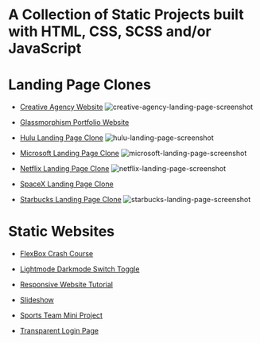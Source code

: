 # A Collection of Static Projects built with HTML, CSS, SCSS and/or JavaScript

# Landing Page Clones
* <a href="https://github.com/olivernjeru/landing-page-clones/tree/main/landing_pages/creativeagencywebsite">Creative Agency Website</a>
![creative-agency-landing-page-screenshot](https://user-images.githubusercontent.com/51198797/210174376-dc61f44f-94c8-44a3-981f-1682de857aad.png)

* <a href="https://github.com/olivernjeru/landing-page-clones/tree/main/landing_pages/glassmorphismportfoliowebsite">Glassmorphism Portfolio Website</a>

* <a href="https://github.com/olivernjeru/landing-page-clones/tree/main/landing_pages/hulu">Hulu Landing Page Clone</a>
![hulu-landing-page-screenshot](https://user-images.githubusercontent.com/51198797/210174418-0374d0bd-f2e5-4e7d-84a9-a2782010d59b.png)

* <a href="https://github.com/olivernjeru/landing-page-clones/tree/main/landing_pages/microsoft">Microsoft Landing Page Clone</a>
![microsoft-landing-page-screenshot](https://user-images.githubusercontent.com/51198797/210174421-3bae99a7-442b-4d2b-847a-4b3dfc27ccee.png)

* <a href="https://github.com/olivernjeru/landing-page-clones/tree/main/landing_pages/netflix">Netflix Landing Page Clone</a>
![netflix-landing-page-screenshot](https://user-images.githubusercontent.com/51198797/210174422-65cf29f0-9e89-499d-a646-4820092ed214.png)

* <a href="https://github.com/olivernjeru/landing-page-clones/tree/main/landing_pages/spacex">SpaceX Landing Page Clone</a>

* <a href="https://github.com/olivernjeru/landing-page-clones/tree/main/landing_pages/starbucks">Starbucks Landing Page Clone</a>
![starbucks-landing-page-screenshot](https://user-images.githubusercontent.com/51198797/210174423-34cdd060-ee54-4f57-8aeb-208b6c98b1dc.png)

# Static Websites
* <a href="https://github.com/olivernjeru/landing-page-clones/tree/main/static_websites/flexboxcrashcourseproject">FlexBox Crash Course</a>

* <a href="https://github.com/olivernjeru/landing-page-clones/tree/main/static_websites/lightmode darkmode toggle">Lightmode Darkmode Switch Toggle</a>

* <a href="https://github.com/olivernjeru/landing-page-clones/tree/main/static_websites/responsive-website-tutorial-1">Responsive Website Tutorial</a>

* <a href="https://github.com/olivernjeru/landing-page-clones/tree/main/static_websites/slideshow">Slideshow</a>

* <a href="https://github.com/olivernjeru/landing-page-clones/tree/main/static_websites/Sports-Teams-Mini-Project">Sports Team Mini Project</a>

* <a href="https://github.com/olivernjeru/landing-page-clones/tree/main/static_websites/transparentloginpage">Transparent Login Page</a>
